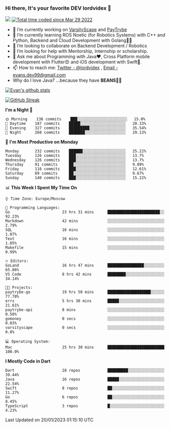 ### Hi there, It's your favorite DEV lordvidex 👋
<img src="https://komarev.com/ghpvc/?username=lordvidex&label=Views&color=blue&style=plastic" /> <a href="https://wakatime.com/@0e56db35-d16b-410a-acc0-4085055304bf"><img src="https://wakatime.com/badge/user/0e56db35-d16b-410a-acc0-4085055304bf.svg" alt="Total time coded since Mar 29 2022" /></a>

- 🔭 I’m currently working on [VarsityScape](https://varsityscape.com) and [PayTrybe](https://www.paytrybe.com)
- 🌱 I’m currently learning ROS Noetic (for Robotics Systems) with C++ and Python, Backend and Cloud Development with Golang🧙🏼
- 👯 I’m looking to collaborate on Backend Development / Robotics
- 🤔 I’m looking for help with Mentorship, Internship or scholarship.
- 💬 Ask me about Programming with Java❤️, Cross Platform mobile development with Flutter😍 and iOS development with Swift🚀.
- 📫 How to reach me: [Twitter - @lordvidex](https://twitter.com/lordvidex) , [Email - evans.dev99@gmail.com](mailto:evans.dev99@gmail.com?body=Hello%20Evans,)
- Why do I love Java? ...because they have **BEANS**🤤😋

<div>
<!-- <a href="https://github.com/lordvidex">
  <img src="https://github-readme-stats.vercel.app/api/top-langs/?username=lordvidex&theme=light" />
</a>    -->
<!-- [![Top Langs](https://github-readme-stats.vercel.app/api/top-langs/?username=lordvidex)](https://github.com/lordvidex/)  -->
<a href="https://github.com/lordvidex">
 <img src="https://github-readme-stats.vercel.app/api?username=lordvidex&show_icons=true&theme=light&line_height=27" alt="Evan's github stats"/>
</a>
</div>

[![GitHub Streak](https://github-readme-streak-stats.herokuapp.com?user=lordvidex&theme=github-dark&hide_border=true)](https://git.io/streak-stats)

<!--
  <a href="https://github.com/iampawan/FlutterExampleApps">
    <img align="center" src="https://github-readme-stats.vercel.app/api/pin/?username=iampawan&repo=FlutterExampleApps&theme=light" />

  </a>
  <a href="https://github.com/iampawan/VelocityX">
   <img align="center" src="https://github-readme-stats.vercel.app/api/pin/?username=iampawan&repo=VelocityX&theme=light" />
  </a>
-->
<!--START_SECTION:waka-->
**I'm a Night 🦉** 

```text
🌞 Morning    138 commits    ███░░░░░░░░░░░░░░░░░░░░░░   15.0% 
🌆 Daytime    187 commits    █████░░░░░░░░░░░░░░░░░░░░   20.33% 
🌃 Evening    327 commits    █████████░░░░░░░░░░░░░░░░   35.54% 
🌙 Night      268 commits    ███████░░░░░░░░░░░░░░░░░░   29.13%

```
📅 **I'm Most Productive on Monday** 

```text
Monday       232 commits    ██████░░░░░░░░░░░░░░░░░░░   25.22% 
Tuesday      126 commits    ███░░░░░░░░░░░░░░░░░░░░░░   13.7% 
Wednesday    126 commits    ███░░░░░░░░░░░░░░░░░░░░░░   13.7% 
Thursday     91 commits     ██░░░░░░░░░░░░░░░░░░░░░░░   9.89% 
Friday       116 commits    ███░░░░░░░░░░░░░░░░░░░░░░   12.61% 
Saturday     89 commits     ██░░░░░░░░░░░░░░░░░░░░░░░   9.67% 
Sunday       140 commits    ███░░░░░░░░░░░░░░░░░░░░░░   15.22%

```


📊 **This Week I Spent My Time On** 

```text
⌚︎ Time Zone: Europe/Moscow

💬 Programming Languages: 
Go                       23 hrs 31 mins      ███████████████████████░░   92.23% 
Markdown                 42 mins             ░░░░░░░░░░░░░░░░░░░░░░░░░   2.79% 
SQL                      16 mins             ░░░░░░░░░░░░░░░░░░░░░░░░░   1.07% 
Text                     16 mins             ░░░░░░░░░░░░░░░░░░░░░░░░░   1.05% 
Makefile                 15 mins             ░░░░░░░░░░░░░░░░░░░░░░░░░   0.99%

🔥 Editors: 
GoLand                   16 hrs 47 mins      ████████████████░░░░░░░░░   65.86% 
VS Code                  8 hrs 42 mins       ████████░░░░░░░░░░░░░░░░░   34.14%

🐱‍💻 Projects: 
paytrybe-go              19 hrs 50 mins      ███████████████████░░░░░░   77.78% 
errs                     5 hrs 30 mins       █████░░░░░░░░░░░░░░░░░░░░   21.61% 
paytrybe-api             8 mins              ░░░░░░░░░░░░░░░░░░░░░░░░░   0.58% 
gomoney                  0 secs              ░░░░░░░░░░░░░░░░░░░░░░░░░   0.03% 
varsityscape             0 secs              ░░░░░░░░░░░░░░░░░░░░░░░░░   0.0%

💻 Operating System: 
Mac                      25 hrs 30 mins      █████████████████████████   100.0%

```

**I Mostly Code in Dart** 

```text
Dart                     28 repos            █████████░░░░░░░░░░░░░░░░   39.44% 
Java                     16 repos            █████░░░░░░░░░░░░░░░░░░░░   22.54% 
Swift                    8 repos             ██░░░░░░░░░░░░░░░░░░░░░░░   11.27% 
Go                       6 repos             ██░░░░░░░░░░░░░░░░░░░░░░░   8.45% 
TypeScript               3 repos             █░░░░░░░░░░░░░░░░░░░░░░░░   4.23%

```



 Last Updated on 20/01/2023 01:15:10 UTC
<!--END_SECTION:waka-->
